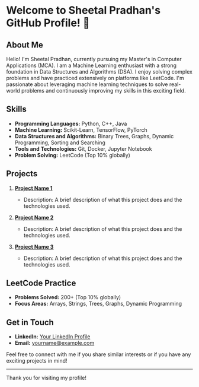 # Welcome to Sheetal Pradhan's GitHub Profile! 👋

## About Me

Hello! I'm Sheetal Pradhan, currently pursuing my Master's in Computer Applications (MCA). I am a Machine Learning enthusiast with a strong foundation in Data Structures and Algorithms (DSA). I enjoy solving complex problems and have practiced extensively on platforms like LeetCode. I'm passionate about leveraging machine learning techniques to solve real-world problems and continuously improving my skills in this exciting field.

## Skills

- **Programming Languages:** Python, C++, Java
- **Machine Learning:** Scikit-Learn, TensorFlow, PyTorch
- **Data Structures and Algorithms:** Binary Trees, Graphs, Dynamic Programming, Sorting and Searching
- **Tools and Technologies:** Git, Docker, Jupyter Notebook
- **Problem Solving:** LeetCode (Top 10% globally)

## Projects

1. **[Project Name 1](link)**
   - Description: A brief description of what this project does and the technologies used.

2. **[Project Name 2](link)**
   - Description: A brief description of what this project does and the technologies used.

3. **[Project Name 3](link)**
   - Description: A brief description of what this project does and the technologies used.

## LeetCode Practice

- **Problems Solved:** 200+ (Top 10% globally)
- **Focus Areas:** Arrays, Strings, Trees, Graphs, Dynamic Programming

## Get in Touch

- **LinkedIn:** [Your LinkedIn Profile](link)
- **Email:** yourname@example.com

Feel free to connect with me if you share similar interests or if you have any exciting projects in mind!

---

Thank you for visiting my profile!
